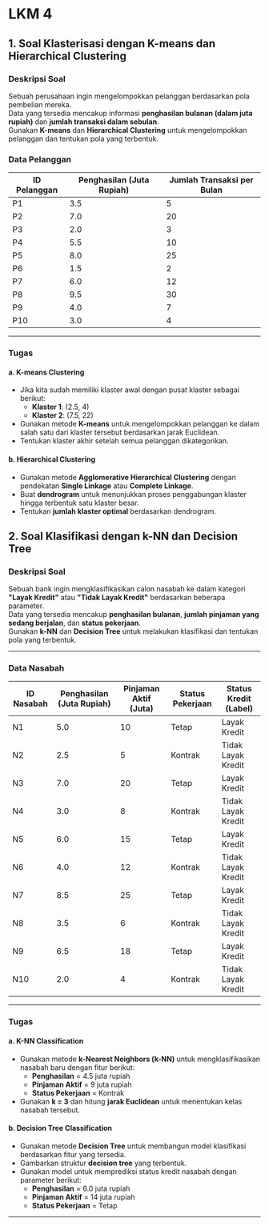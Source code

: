# LKM 4

## **1. Soal Klasterisasi dengan K-means dan Hierarchical Clustering**

### **Deskripsi Soal**
Sebuah perusahaan ingin mengelompokkan pelanggan berdasarkan pola pembelian mereka.  
Data yang tersedia mencakup informasi **penghasilan bulanan (dalam juta rupiah)** dan **jumlah transaksi dalam sebulan**.  
Gunakan **K-means** dan **Hierarchical Clustering** untuk mengelompokkan pelanggan dan tentukan pola yang terbentuk.  

### **Data Pelanggan**

| ID Pelanggan | Penghasilan (Juta Rupiah) | Jumlah Transaksi per Bulan |
|-------------|---------------------------|----------------------------|
| P1          | 3.5                       | 5                          |
| P2          | 7.0                       | 20                         |
| P3          | 2.0                       | 3                          |
| P4          | 5.5                       | 10                         |
| P5          | 8.0                       | 25                         |
| P6          | 1.5                       | 2                          |
| P7          | 6.0                       | 12                         |
| P8          | 9.5                       | 30                         |
| P9          | 4.0                       | 7                          |
| P10         | 3.0                       | 4                          |

---

### **Tugas**
#### **a. K-means Clustering**
- Jika kita sudah memiliki klaster awal dengan pusat klaster sebagai berikut:
  - **Klaster 1**: (2.5, 4)
  - **Klaster 2**: (7.5, 22)
- Gunakan metode **K-means** untuk mengelompokkan pelanggan ke dalam salah satu dari klaster tersebut berdasarkan jarak Euclidean.
- Tentukan klaster akhir setelah semua pelanggan dikategorikan.

#### **b. Hierarchical Clustering**
- Gunakan metode **Agglomerative Hierarchical Clustering** dengan pendekatan **Single Linkage** atau **Complete Linkage**.
- Buat **dendrogram** untuk menunjukkan proses penggabungan klaster hingga terbentuk satu klaster besar.
- Tentukan **jumlah klaster optimal** berdasarkan dendrogram.

## **2. Soal Klasifikasi dengan k-NN dan Decision Tree**

### **Deskripsi Soal**
Sebuah bank ingin mengklasifikasikan calon nasabah ke dalam kategori **"Layak Kredit"** atau **"Tidak Layak Kredit"** berdasarkan beberapa parameter.  
Data yang tersedia mencakup **penghasilan bulanan**, **jumlah pinjaman yang sedang berjalan**, dan **status pekerjaan**.  
Gunakan **k-NN** dan **Decision Tree** untuk melakukan klasifikasi dan tentukan pola yang terbentuk.

---

### **Data Nasabah**

| ID Nasabah | Penghasilan (Juta Rupiah) | Pinjaman Aktif (Juta) | Status Pekerjaan  | Status Kredit (Label) |
|-----------|---------------------------|----------------------|------------------|----------------------|
| N1        | 5.0                       | 10                   | Tetap            | Layak Kredit        |
| N2        | 2.5                       | 5                    | Kontrak          | Tidak Layak Kredit  |
| N3        | 7.0                       | 20                   | Tetap            | Layak Kredit        |
| N4        | 3.0                       | 8                    | Kontrak          | Tidak Layak Kredit  |
| N5        | 6.0                       | 15                   | Tetap            | Layak Kredit        |
| N6        | 4.0                       | 12                   | Kontrak          | Tidak Layak Kredit  |
| N7        | 8.5                       | 25                   | Tetap            | Layak Kredit        |
| N8        | 3.5                       | 6                    | Kontrak          | Tidak Layak Kredit  |
| N9        | 6.5                       | 18                   | Tetap            | Layak Kredit        |
| N10       | 2.0                       | 4                    | Kontrak          | Tidak Layak Kredit  |

---

### **Tugas**
#### **a. K-NN Classification**
- Gunakan metode **k-Nearest Neighbors (k-NN)** untuk mengklasifikasikan nasabah baru dengan fitur berikut:
  - **Penghasilan** = 4.5 juta rupiah  
  - **Pinjaman Aktif** = 9 juta rupiah  
  - **Status Pekerjaan** = Kontrak  
- Gunakan **k = 3** dan hitung **jarak Euclidean** untuk menentukan kelas nasabah tersebut.

#### **b. Decision Tree Classification**
- Gunakan metode **Decision Tree** untuk membangun model klasifikasi berdasarkan fitur yang tersedia.
- Gambarkan struktur **decision tree** yang terbentuk.
- Gunakan model untuk memprediksi status kredit nasabah dengan parameter berikut:
  - **Penghasilan** = 6.0 juta rupiah  
  - **Pinjaman Aktif** = 14 juta rupiah  
  - **Status Pekerjaan** = Tetap  

---


```python

```
